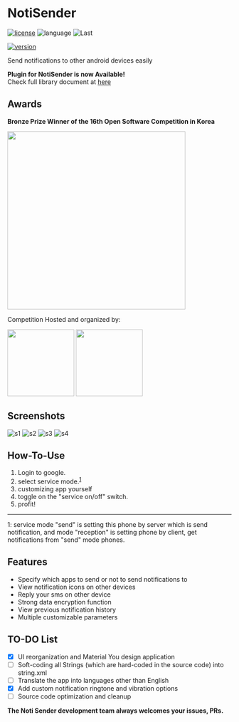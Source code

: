 # NotiSender

[![license](https://img.shields.io/badge/License-LGPL--3.0-green.svg?logo=gnu)](https://www.gnu.org/licenses/lgpl-3.0.html)
![language](https://img.shields.io/badge/Language-Java-green?logo=java) 
![Last](https://img.shields.io/github/last-commit/choiman1559/NotiSender)


[![version](https://encrypted-tbn0.gstatic.com/images?q=tbn%3AANd9GcQKUUtefY6l9YGHF0GmQAijrUAUueZcJqwGIA&usqp=CAU)](https://play.google.com/store/apps/details?id=com.noti.main)

Send notifications to other android devices easily 

**Plugin for NotiSender is now Available!**<br>
Check full library document at [here](https://github.com/choiman1559/NotiSender-PluginLibrary)

## Awards

**Bronze Prize Winner of the 16th Open Software Competition in Korea**

<img src="https://user-images.githubusercontent.com/43315227/201664876-fa1a6fbf-8320-4924-b5b3-0ac71b8996e1.png" width="400"/>

Competition Hosted and organized by:

<img src="https://user-images.githubusercontent.com/43315227/201664627-23351e3d-9b42-4e71-ae18-c1de13e56c94.png" width="150"/> <img src="https://user-images.githubusercontent.com/43315227/201664791-005ff2f1-a296-4ae5-9fb5-94bb5ca5fdaa.png" width="150"/>

## Screenshots

 ![s1](https://play-lh.googleusercontent.com/Kpnpqw09gCmO-vhmhZRyaJ2F7VWf4R7vtP7BKf0YTEZCLD51o6OAdPqUIfxAm8UFZbM=w720-h310)
 ![s2](https://play-lh.googleusercontent.com/k66WfjR4XgRXT6n_9bv9Ltsf_vR3D31BtHWlf8AZJB_hXsmj48VdZ_LhzoiSexZoAg=w720-h310)
 ![s3](https://play-lh.googleusercontent.com/Ol3H7nOVcxJV7v0sydOXKRqu9C7Ktl45Xt-v2NwMODrMcLb33U7k3yHjNcBRl4U0Ycm7=w720-h310)
 ![s4](https://play-lh.googleusercontent.com/_2rM0StxYotKVXzyVH2Kn1w_Chcd8jFAPWOZjk-mLwankuCe9C1-d1p2HD37al97mMQ=w720-h310)

## How-To-Use 

 1. Login to google.
 2. select service mode.<sup>[1](#footnote_1)</sup>
 3. customizing app yourself
 4. toggle on the "service on/off" switch.
 5. profit!


----------
<a name="footnote_1">1</a>: service mode "send" is setting this phone by server which is send notification,
and mode "reception" is setting phone by client, get notifications from "send" mode phones.

## Features

- Specify which apps to send or not to send notifications to
- View notification icons on other devices
- Reply your sms on other device
- Strong data encryption function
- View previous notification history
- Multiple customizable parameters
 
 ## TO-DO List
 
 - [X] UI reorganization and Material You design application
 - [ ] Soft-coding all Strings (which are hard-coded in the source code) into string.xml
 - [ ] Translate the app into languages other than English
 - [X] Add custom notification ringtone and vibration options
 - [ ] Source code optimization and cleanup
 
**The Noti Sender development team always welcomes your issues, PRs.**

